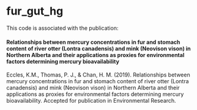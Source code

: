 # fur_gut_hg

This code is associated with the publication: 
#### Relationships between mercury concentrations in fur and stomach content of river otter (Lontra canadensis) and mink (Neovison vison) in Northern Alberta and their applications as proxies for environmental factors determining mercury bioavailability

Eccles, K.M., Thomas, P. J., & Chan, H. M. (2019). Relationships between mercury concentrations in fur and stomach content of river otter (Lontra canadensis) and mink (Neovison vison) in Northern Alberta and their applications as proxies for environmental factors determining mercury bioavailability. Accepted for publication in Environmental Research.
